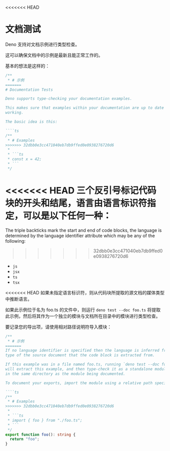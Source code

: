 <<<<<<< HEAD
# 文档测试

Deno 支持对文档示例进行类型检查。

这可以确保文档中的示例是最新且能正常工作的。

基本的想法是这样的：

````ts
/**
 * # 示例
=======
# Documentation Tests

Deno supports type-checking your documentation examples.

This makes sure that examples within your documentation are up to date and
working.

The basic idea is this:

````ts
/**
 * # Examples
>>>>>>> 32dbb0e3cc471040eb7db9ffed0e0938276720d6
 *
 * ```ts
 * const x = 42;
 * ```
 */
````

<<<<<<< HEAD
三个反引号标记代码块的开头和结尾，语言由语言标识符指定，可以是以下任何一种：
=======
The triple backticks mark the start and end of code blocks, the language is
determined by the language identifier attribute which may be any of the
following:
>>>>>>> 32dbb0e3cc471040eb7db9ffed0e0938276720d6

- `js`
- `jsx`
- `ts`
- `tsx`

<<<<<<< HEAD
如果未指定语言标识符，则从代码块所提取的源文档的媒体类型中推断语言。

如果此示例位于名为 foo.ts 的文件中，则运行 `deno test --doc foo.ts`
将提取此示例，然后将其作为一个独立的模块与文档所在目录中的模块进行类型检查。

要记录您的导出项，请使用相对路径说明符导入模块：

````ts
/**
 * # 示例
=======
If no language identifier is specified then the language is inferred from media
type of the source document that the code block is extracted from.

If this example was in a file named foo.ts, running `deno test --doc foo.ts`
will extract this example, and then type-check it as a standalone module living
in the same directory as the module being documented.

To document your exports, import the module using a relative path specifier:

````ts
/**
 * # Examples
>>>>>>> 32dbb0e3cc471040eb7db9ffed0e0938276720d6
 *
 * ```ts
 * import { foo } from "./foo.ts";
 * ```
 */
export function foo(): string {
  return "foo";
}
````
